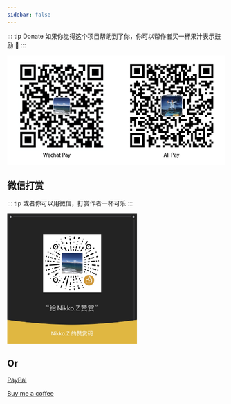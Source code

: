 ```yaml
---
sidebar: false
---
```


::: tip Donate
如果你觉得这个项目帮助到了你，你可以帮作者买一杯果汁表示鼓励 :tropical_drink:
:::

![donate](https://raw.githubusercontent.com/wenjianzhang/image/master/img/pay.png)

## 微信打赏

::: tip
或者你可以用微信，打赏作者一杯可乐
:::

<img class="no-margin" src="https://raw.githubusercontent.com/wenjianzhang/image/master/img/wxzs.jpeg"  height="300px" >


## Or

[PayPal](https://www.paypal.me/zhangwj90)

[Buy me a coffee](https://www.buymeacoffee.com/nzGxejc)

